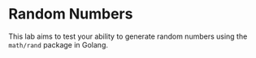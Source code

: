 # Random Numbers

This lab aims to test your ability to generate random numbers using the `math/rand` package in Golang.
